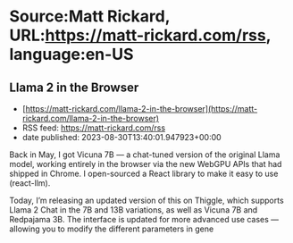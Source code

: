 # Source:Matt Rickard, URL:https://matt-rickard.com/rss, language:en-US

## Llama 2 in the Browser
 - [https://matt-rickard.com/llama-2-in-the-browser](https://matt-rickard.com/llama-2-in-the-browser)
 - RSS feed: https://matt-rickard.com/rss
 - date published: 2023-08-30T13:40:01.947923+00:00

Back in May, I got Vicuna 7B — a chat-tuned version of the original Llama model, working entirely in the browser via the new WebGPU APIs that had shipped in Chrome. I open-sourced a React library to make it easy to use (react-llm).

Today, I’m releasing an updated version of this on Thiggle, which supports Llama 2 Chat in the 7B and 13B variations, as well as Vicuna 7B and Redpajama 3B. The interface is updated for more advanced use cases — allowing you to modify the different parameters in gene

